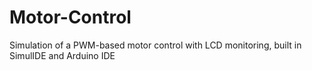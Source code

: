 # Motor-Control
Simulation of a PWM-based motor control with LCD monitoring, built in SimulIDE and Arduino IDE
